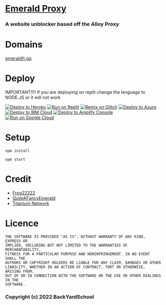 # [Emerald Proxy](https://emeraldfr.gq)
### A website unblocker based off the Alloy Proxy

# Domains
[emeraldfr.gq](https://emeraldfr.gq)

# Deploy
IMPORTANT!!!!
If you are deploying on replit change the language to NODE.JS or it will not work

[![Deploy to Heroku](https://raw.githubusercontent.com/BinBashBanana/deploy-buttons/master/buttons/remade/heroku.svg)](https://heroku.com/deploy/?template=https://github.com/frog22222/emerald)
[![Run on Replit](https://raw.githubusercontent.com/BinBashBanana/deploy-buttons/master/buttons/remade/replit.svg)](https://replit.com/github/frog22222/emerald)
[![Remix on Glitch](https://raw.githubusercontent.com/BinBashBanana/deploy-buttons/master/buttons/remade/glitch.svg)](https://glitch.com/edit/#!/import/github/frog22222/emerald)
[![Deploy to Azure](https://raw.githubusercontent.com/BinBashBanana/deploy-buttons/master/buttons/remade/azure.svg)](https://deploy.azure.com/?repository=https://github.com/frog22222/emerald)
[![Deploy to IBM Cloud](https://raw.githubusercontent.com/BinBashBanana/deploy-buttons/master/buttons/remade/ibmcloud.svg)](https://cloud.ibm.com/devops/setup/deploy?repository=https://github.com/frog22222/emerald)
[![Deploy to Amplify Console](https://raw.githubusercontent.com/BinBashBanana/deploy-buttons/master/buttons/remade/amplifyconsole.svg)](https://console.aws.amazon.com/amplify/home#/deploy?repo=https://github.com/frog22222/emerald)
[![Run on Google Cloud](https://raw.githubusercontent.com/BinBashBanana/deploy-buttons/master/buttons/remade/googlecloud.svg)](https://deploy.cloud.run/?git_repo=https://github.com/frog22222/emerald) 

# Setup
```
npm install

npm start
```

# Credit
- [Frog22222](https://github.com/frog22222)
- [QuiteAFancyEmerald](https://github.com/QuiteAFancyEmerald)
- [Titanium Network](https://github.com/Titanium-Network)

# Licence

```
THE SOFTWARE IS PROVIDED "AS IS", WITHOUT WARRANTY OF ANY KIND, EXPRESS OR
IMPLIED, INCLUDING BUT NOT LIMITED TO THE WARRANTIES OF MERCHANTABILITY,
FITNESS FOR A PARTICULAR PURPOSE AND NONINFRINGEMENT. IN NO EVENT SHALL THE
AUTHORS OR COPYRIGHT HOLDERS BE LIABLE FOR ANY CLAIM, DAMAGES OR OTHER
LIABILITY, WHETHER IN AN ACTION OF CONTRACT, TORT OR OTHERWISE, ARISING FROM,
OUT OF OR IN CONNECTION WITH THE SOFTWARE OR THE USE OR OTHER DEALINGS IN THE
SOFTWARE.
```
### Copyright (c) 2022 BackYardSchool
